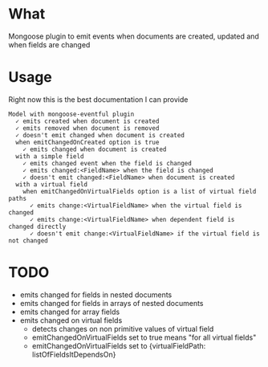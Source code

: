 # What
Mongoose plugin to emit events when documents are created, updated and when fields are changed

# Usage
Right now this is the best documentation I can provide
```
Model with mongoose-eventful plugin
  ✓ emits created when document is created 
  ✓ emits removed when document is removed 
  ✓ doesn't emit changed when document is created 
  when emitChangedOnCreated option is true
    ✓ emits changed when document is created 
  with a simple field
    ✓ emits changed event when the field is changed 
    ✓ emits changed:<FieldName> when the field is changed 
    ✓ doesn't emit changed:<FieldName> when document is created 
  with a virtual field
    when emitChangedOnVirtualFields option is a list of virtual field paths
      ✓ emits change:<VirtualFieldName> when the virtual field is changed 
      ✓ emits change:<VirtualFieldName> when dependent field is changed directly 
      ✓ doesn't emit change:<VirtualFieldName> if the virtual field is not changed 
```

# TODO
* emits changed for fields in nested documents
* emits changed for fields in arrays of nested documents
* emits changed for array fields
* emits changed on virtual fields
  * detects changes on non primitive values of virtual field
  * emitChangedOnVirtualFields set to true means "for all virtual fields"
  * emitChangedOnVirtualFields set to {virtualFieldPath: listOfFieldsItDependsOn}

